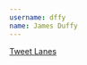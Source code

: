 ```yaml
---
username: dffy
name: James Duffy
---
```


[Tweet Lanes](https://play.google.com/store/apps/details?id=com.tweetlanes.android)
